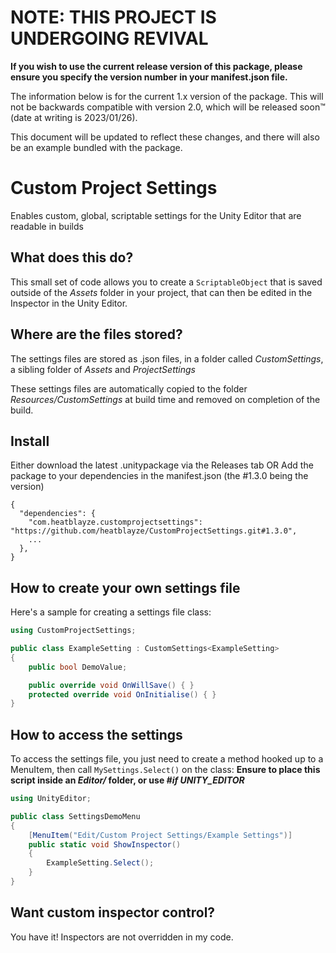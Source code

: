 # NOTE: THIS PROJECT IS UNDERGOING REVIVAL
**If you wish to use the current release version of this package, please ensure you specify the version number in your manifest.json file.**

The information below is for the current 1.x version of the package. This will not be backwards compatible with version 2.0, which will be released soon™ (date at writing is 2023/01/26).

This document will be updated to reflect these changes, and there will also be an example bundled with the package.

# Custom Project Settings
Enables custom, global, scriptable settings for the Unity Editor that are readable in builds

## What does this do?
This small set of code allows you to create a `ScriptableObject` that is saved outside of the _Assets_ folder in your project, that can then be edited in the Inspector in the Unity Editor.

## Where are the files stored?
The settings files are stored as .json files, in a folder called _CustomSettings_, a sibling folder of _Assets_ and _ProjectSettings_

These settings files are automatically copied to the folder _Resources/CustomSettings_ at build time and removed on completion of the build.

## Install
Either download the latest .unitypackage via the Releases tab OR
Add the package to your dependencies in the manifest.json (the #1.3.0 being the version)
```
{
  "dependencies": {
    "com.heatblayze.customprojectsettings": "https://github.com/heatblayze/CustomProjectSettings.git#1.3.0",
    ...
  },
}
```

## How to create your own settings file
Here's a sample for creating a settings file class:

```c#
using CustomProjectSettings;

public class ExampleSetting : CustomSettings<ExampleSetting>
{
    public bool DemoValue;

    public override void OnWillSave() { }
    protected override void OnInitialise() { }
}
```

## How to access the settings
To access the settings file, you just need to create a method hooked up to a MenuItem, then call `MySettings.Select()` on the class:
**Ensure to place this script inside an _Editor/_ folder, or use _#if UNITY_EDITOR_**
```c#
using UnityEditor;

public class SettingsDemoMenu
{
    [MenuItem("Edit/Custom Project Settings/Example Settings")]
    public static void ShowInspector()
    {
        ExampleSetting.Select();
    }
}
```

## Want custom inspector control?
You have it! Inspectors are not overridden in my code.
